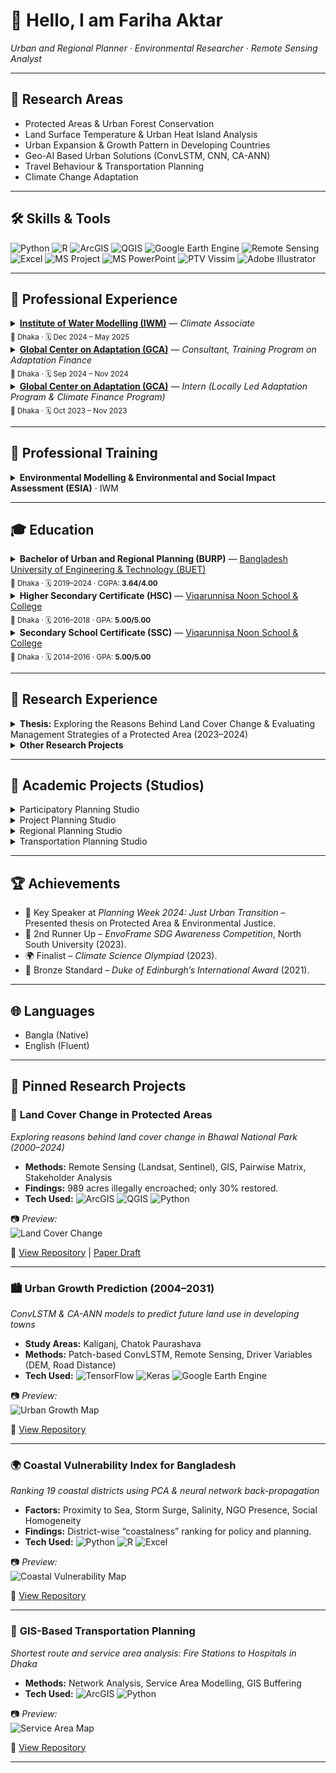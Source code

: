 # 👋 Hello, I am **Fariha Aktar**  
*Urban and Regional Planner · Environmental Researcher · Remote Sensing Analyst*  

---

## 🔬 Research Areas  
- Protected Areas & Urban Forest Conservation  
- Land Surface Temperature & Urban Heat Island Analysis  
- Urban Expansion & Growth Pattern in Developing Countries  
- Geo-AI Based Urban Solutions (ConvLSTM, CNN, CA-ANN)
- Travel Behaviour & Transportation Planning 
- Climate Change Adaptation

---

## 🛠️ Skills & Tools  

![Python](https://img.shields.io/badge/Python-3776AB?style=for-the-badge&logo=python&logoColor=white) 
![R](https://img.shields.io/badge/R-276DC3?style=for-the-badge&logo=r&logoColor=white) 
![ArcGIS](https://img.shields.io/badge/ArcGIS-1E4D2B?style=for-the-badge&logo=esri&logoColor=white) 
![QGIS](https://img.shields.io/badge/QGIS-3C9D46?style=for-the-badge&logo=qgis&logoColor=white) 
![Google Earth Engine](https://img.shields.io/badge/Google%20Earth%20Engine-4285F4?style=for-the-badge&logo=googleearth&logoColor=white) 
![Remote Sensing](https://img.shields.io/badge/Remote%20Sensing-006699?style=for-the-badge&logo=databricks&logoColor=white) 
![Excel](https://img.shields.io/badge/Excel-217346?style=for-the-badge&logo=microsoftexcel&logoColor=white) 
![MS Project](https://img.shields.io/badge/MS%20Project-217346?style=for-the-badge&logo=microsoft&logoColor=white) 
![MS PowerPoint](https://img.shields.io/badge/MS%20PowerPoint-B7472A?style=for-the-badge&logo=microsoftpowerpoint&logoColor=white) 
![PTV Vissim](https://img.shields.io/badge/PTV%20Vissim-CC0000?style=for-the-badge&logo=ptvgroup&logoColor=white) 
![Adobe Illustrator](https://img.shields.io/badge/Adobe%20Illustrator-FF9A00?style=for-the-badge&logo=adobeillustrator&logoColor=white) 

---

## 💼 Professional Experience  
<details>
  <summary><b><a href="https://www.iwmbd.org/" target="_blank">Institute of Water Modelling (IWM)</a></b> — <i>Climate Associate</i><br><sub>📍 Dhaka · 🗓️ Dec 2024 – May 2025</sub></summary>

- Prepared the **First Country Consultation Workshop Report** for the Global Shield In-Country Process (Bangladesh).
- Coordinated national-level events & trainings: Global Climate Finance Architectures (Jan 2025), International Climate Finance Landscape (Apr 2025), **GCF for SMEs** (May 2025), and Financial Analysis & Investment Instruments (2025).
- Wrote **concept notes**, official documentation, and high-level **briefing notes** for CFMCA and CVF-V20 side events.
- Researched **carbon markets**, **NDCs**, and global climate finance frameworks; supported content for the International Climate Finance Cell website.
- Led stakeholder communication and program logistics across government, development partners, and private sector.

**Highlight:** 🏆 Secured **2nd place** in the “Capacity Building Workshop with Government Officials on Strengthening Access to the GCF for SMEs in Bangladesh” (May 2025). *(Certificate to be added)*
</details>

<details>
  <summary><b><a href="https://gca.org" target="_blank">Global Center on Adaptation (GCA)</a></b> — <i>Consultant, Training Program on Adaptation Finance</i><br><sub>📍 Dhaka · 🗓️ Sep 2024 – Nov 2024</sub></summary>

- Managed **program schedules**, vendor coordination, logistics, and on-site execution.
- Engaged public/private stakeholders for **adaptation finance** capacity building.
- Assisted trainers, maintained participant communications, and produced **evaluation reports**.
</details>

<details>
  <summary><b><a href="https://gca.org" target="_blank">Global Center on Adaptation (GCA)</a></b> — <i>Intern (Locally Led Adaptation Program & Climate Finance Program)</i><br><sub>📍 Dhaka · 🗓️ Oct 2023 – Nov 2023</sub></summary>

- Compiled transcripts on climate impacts to marginalized communities in northern & southern Bangladesh.
- Conducted desk research on **local government roles** in climate adaptation.
- Supported organization and reporting for the “Training Program on Climate Change Adaptation Finance – Phase 01”.
</details> 

---

## 🏅 Professional Training  
<details>  
<summary><b>Environmental Modelling & Environmental and Social Impact Assessment (ESIA)</b> · IWM</summary>  

**Key Modules:**  
- ESIA & Project Cycle | Policy & Legal Framework | Baseline Assessment  
- Public Consultation & Stakeholder Engagement  
- Environmental & Social Risk Assessment  
- Mitigation Measures & EMP/EMoP Development  
- ESIA Reporting & Environmental Clearance Process  

*(Certificate image to be added)*  
</details>  

---

## 🎓 Education  
<details>
  <summary><b>Bachelor of Urban and Regional Planning (BURP)</b> — <a href="https://urp.buet.ac.bd/">Bangladesh University of Engineering & Technology (BUET)</a><br><sub>📍 Dhaka · 🗓️ 2019–2024 · CGPA: <b>3.64/4.00</b></sub></summary>
</details>

<details>
  <summary><b>Higher Secondary Certificate (HSC)</b> — <a href="https://www.vnsc.edu.bd/">Viqarunnisa Noon School & College</a><br><sub>📍 Dhaka · 🗓️ 2016–2018 · GPA: <b>5.00/5.00</b></sub></summary>
</details>

<details>
  <summary><b>Secondary School Certificate (SSC)</b> — <a href="https://www.vnsc.edu.bd/">Viqarunnisa Noon School & College</a><br><sub>📍 Dhaka · 🗓️ 2014–2016 · GPA: <b>5.00/5.00</b></sub></summary>
</details>  

---

## 📑 Research Experience  
<details>  
<summary><b>Thesis:</b> Exploring the Reasons Behind Land Cover Change & Evaluating Management Strategies of a Protected Area (2023–2024)</summary>  

**Objectives:**  
1. Investigate drivers of land cover change in Bhawal National Park.  
2. Evaluate the effectiveness of current management strategies.  

**Methodology:**  
- Data collection (satellite imagery + field survey).  
- GIS & statistical analysis. *(2 methodology images to be added)*  

**Results (Images to be inserted):**  
1. Social & Resource Map of Study Area  
2. Temporal Land Cover Change (2000–2020)  
3. Pairwise Matrix of Drivers  
4. Encroachment Analysis (989.36 acres illegally occupied, only 30% restored)  
5. Stakeholder Mapping & Effectiveness Assessment (only 30.13% effective)  

**Findings:**  
- Forestlands are increasingly encroached by industries & settlements.  
- Institutional capacity is weak; eviction cases largely ineffective.  
- Local communities excluded from decision-making.  
- Current management system is **ineffective for long-term conservation**.  
</details>  

<details>  
<summary><b>Other Research Projects</b></summary>  
- Growth Pattern of Kaliganj & Chatok Paurashava (2000–2020)  
- Informal Market Study: Stakeholders & Management Challenges  
- Farming vs Non-Farming Communities’ Livelihood Perceptions  
- GIS-based Network Analysis for Fire Station to Hospital Service Areas (Dhaka)  
- Climate-Resilient Landscape Plan for Jamuna River Basin  
</details>  

---

## 📘 Academic Projects (Studios)  
<details>  
<summary>Participatory Planning Studio</summary>  
*(Details & images to be inserted)*  
</details>  

<details>  
<summary>Project Planning Studio</summary>  
*(Details & images to be inserted)*  
</details>  

<details>  
<summary>Regional Planning Studio</summary>  
*(Details & images to be inserted)*  
</details>  

<details>  
<summary>Transportation Planning Studio</summary>  
*(Details & images to be inserted)*  
</details>  

---

## 🏆 Achievements  
- 🎤 Key Speaker at *Planning Week 2024: Just Urban Transition* – Presented thesis on Protected Area & Environmental Justice.  
- 🥈 2nd Runner Up – *EnvoFrame SDG Awareness Competition*, North South University (2023).  
- 🌍 Finalist – *Climate Science Olympiad* (2023).  
- 🏅 Bronze Standard – *Duke of Edinburgh’s International Award* (2021).  

---

## 🌐 Languages  
- Bangla (Native)  
- English (Fluent)  

---

## 📌 Pinned Research Projects  

### 🌳 **Land Cover Change in Protected Areas**  
*Exploring reasons behind land cover change in Bhawal National Park (2000–2024)*  
- **Methods:** Remote Sensing (Landsat, Sentinel), GIS, Pairwise Matrix, Stakeholder Analysis  
- **Findings:** 989 acres illegally encroached; only 30% restored.  
- **Tech Used:** ![ArcGIS](https://img.shields.io/badge/ArcGIS-1E4D2B?style=flat&logo=esri&logoColor=white) ![QGIS](https://img.shields.io/badge/QGIS-3C9D46?style=flat&logo=qgis&logoColor=white) ![Python](https://img.shields.io/badge/Python-3776AB?style=flat&logo=python&logoColor=white)  

📷 *Preview:*  
![Land Cover Change](your_image_link_here)  

🔗 [View Repository](#) | [Paper Draft](#)  

---

### 🏙 **Urban Growth Prediction (2004–2031)**  
*ConvLSTM & CA-ANN models to predict future land use in developing towns*  
- **Study Areas:** Kaliganj, Chatok Paurashava  
- **Methods:** Patch-based ConvLSTM, Remote Sensing, Driver Variables (DEM, Road Distance)  
- **Tech Used:** ![TensorFlow](https://img.shields.io/badge/TensorFlow-FF6F00?style=flat&logo=tensorflow&logoColor=white) ![Keras](https://img.shields.io/badge/Keras-D00000?style=flat&logo=keras&logoColor=white) ![Google Earth Engine](https://img.shields.io/badge/Google%20Earth%20Engine-4285F4?style=flat&logo=googleearth&logoColor=white)  

📷 *Preview:*  
![Urban Growth Map](your_image_link_here)  

🔗 [View Repository](#)  

---

### 🌍 **Coastal Vulnerability Index for Bangladesh**  
*Ranking 19 coastal districts using PCA & neural network back-propagation*  
- **Factors:** Proximity to Sea, Storm Surge, Salinity, NGO Presence, Social Homogeneity  
- **Findings:** District-wise “coastalness” ranking for policy and planning.  
- **Tech Used:** ![Python](https://img.shields.io/badge/Python-3776AB?style=flat&logo=python&logoColor=white) ![R](https://img.shields.io/badge/R-276DC3?style=flat&logo=r&logoColor=white) ![Excel](https://img.shields.io/badge/Excel-217346?style=flat&logo=microsoftexcel&logoColor=white)  

📷 *Preview:*  
![Coastal Vulnerability Map](your_image_link_here)  

🔗 [View Repository](#)  

---

### 🚦 **GIS-Based Transportation Planning**  
*Shortest route and service area analysis: Fire Stations to Hospitals in Dhaka*  
- **Methods:** Network Analysis, Service Area Modelling, GIS Buffering  
- **Tech Used:** ![ArcGIS](https://img.shields.io/badge/ArcGIS-1E4D2B?style=flat&logo=esri&logoColor=white) ![Python](https://img.shields.io/badge/Python-3776AB?style=flat&logo=python&logoColor=white)  

📷 *Preview:*  
![Service Area Map](your_image_link_here)  

🔗 [View Repository](#)  

---
